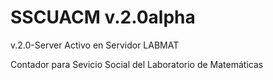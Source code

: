 SSCUACM v.2.0alpha
=======

v.2.0-Server Activo en Servidor LABMAT

Contador para Sevicio Social del Laboratorio de Matemáticas
